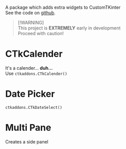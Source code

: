 A package which adds extra widgets to CustomTKinter\
See the code on [github](https://github.com/TonyLovesCoding/CTkAddons).

> [!WARNING]\
> This project is **EXTREMELY** early in development\
> Proceed with caution!

# CTkCalender
It's a calender... **duh...**\
Use `ctkaddons.CTkCalender()`

# Date Picker
`ctkaddons.CTkDateSelect()`

# Multi Pane
Creates a side panel